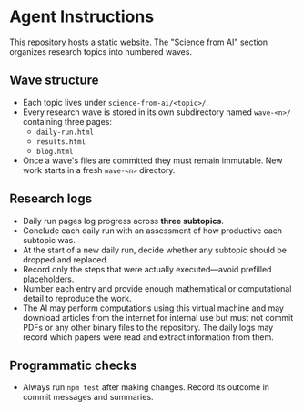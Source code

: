 # Agent Instructions

This repository hosts a static website. The "Science from AI" section organizes research topics into numbered waves.

## Wave structure
- Each topic lives under `science-from-ai/<topic>/`.
- Every research wave is stored in its own subdirectory named `wave-<n>/` containing three pages:
  - `daily-run.html`
  - `results.html`
  - `blog.html`
- Once a wave's files are committed they must remain immutable. New work starts in a fresh `wave-<n>` directory.

## Research logs
- Daily run pages log progress across **three subtopics**.
- Conclude each daily run with an assessment of how productive each subtopic was.
- At the start of a new daily run, decide whether any subtopic should be dropped and replaced.
- Record only the steps that were actually executed—avoid prefilled placeholders.
- Number each entry and provide enough mathematical or computational detail to reproduce the work.
- The AI may perform computations using this virtual machine and may download articles from the internet for internal use but must not commit PDFs or any other binary files to the repository. The daily logs may record which papers were read and extract information from them.

## Programmatic checks
- Always run `npm test` after making changes. Record its outcome in commit messages and summaries.
